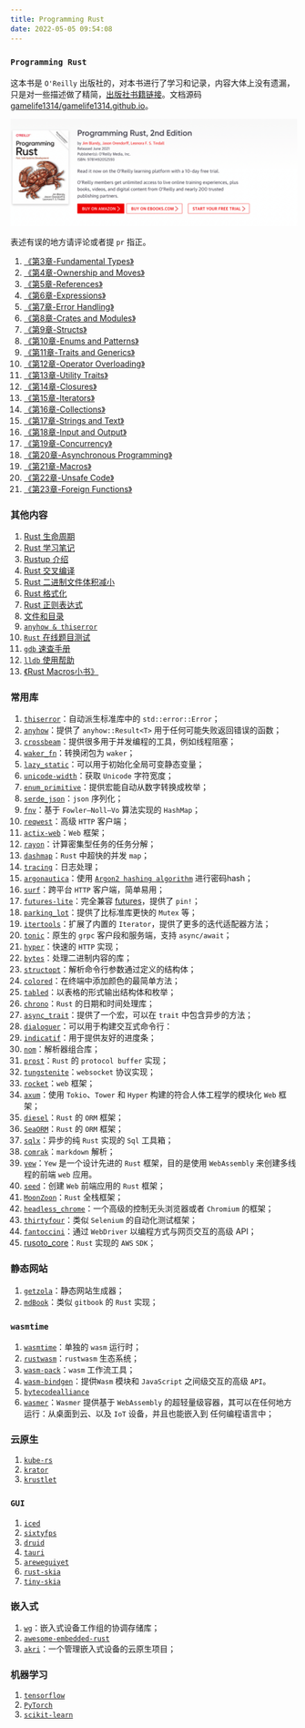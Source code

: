 ```yaml
---
title: Programming Rust
date: 2022-05-05 09:54:08
---
```


<!-- ![](assets/programing-rust.png) -->


### `Programming Rust`

这本书是 `O'Reilly` 出版社的，对本书进行了学习和记录，内容大体上没有遗漏，只是对一些描述做了精简，[出版社书籍链接](https://www.oreilly.com/library/view/programming-rust-2nd/9781492052586/)。文档源码 [gamelife1314/gamelife1314.github.io](https://github.com/gamelife1314/gamelife1314.github.io)。

![](assets/programing-rust-cover.png)

表述有误的地方请评论或者提 `pr` 指正。

1. [《第3章-Fundamental Types》](/2022/04/10/【Rust】基础类型/)
2. [《第4章-Ownership and Moves》](/2022/04/12/【Rust】所有权/)
3. [《第5章-References》](/2022/04/17/【Rust】引用/)
4. [《第6章-Expressions》](/2022/04/20/【Rust】表达式/)
5. [《第7章-Error Handling》](/2022/04/21/【Rust】错误处理/)
6. [《第8章-Crates and Modules》](/2022/04/22/【Rust】Crate-和-Module/)
7. [《第9章-Structs》](/2022/04/24/【Rust】结构体/)
8. [《第10章-Enums and Patterns》](/2022/04/25/【Rust】枚举和模式匹配/)
9. [《第11章-Traits and Generics》](/2022/04/26/【Rust】Trait和泛型/)
10. [《第12章-Operator Overloading》](/2022/04/28/Rust/Rust-operator-overloading/)
11. [《第13章-Utility Traits》](/2022/04/29/【Rust】常用-Trait/)
12. [《第14章-Closures》](/2022/04/30/【Rust】闭包/)
13. [《第15章-Iterators》](/2022/04/30/【Rust】迭代器/)
14. [《第16章-Collections》](/2022/05/01/【Rust】集合类型/)
15. [《第17章-Strings and Text》](/2022/05/01/【Rust】字符串和文本/)
16. [《第18章-Input and Output》](/2022/05/02/【Rust】输入输出/)
17. [《第19章-Concurrency》](/2022/05/03/【Rust】并发/)
18. [《第20章-Asynchronous Programming》](/2022/05/03/【Rust】异步编程/)
19. [《第21章-Macros》](/2022/05/04/【Rust】宏/)
20. [《第22章-Unsafe Code》](/2022/05/05/【Rust】Unsafe-代码/)
21. [《第23章-Foreign Functions》](/2022/05/06/Rust/Rust-ffi/)

### 其他内容

1. [Rust 生命周期](/2021/09/14/【Rust】生命周期/)
2. [Rust 学习笔记](/2021/09/05/【Rust】实战突破/)
3. [Rustup 介绍](/2022/04/07/【Rust】Rustup%20介绍/)
4. [Rust 交叉编译](/2022/04/08/【Rust】交叉编译/)
5. [Rust 二进制文件体积减小](https://github.com/johnthagen/min-sized-rust)
6. [Rust 格式化](/2022/05/01/【Rust】字符串和文本/#格式化)
7. [Rust 正则表达式](/2022/05/01/【Rust】字符串和文本/#正则表达式)
8. [文件和目录](/2022/05/02/【Rust】输入输出/#文件和目录)
9. [`anyhow & thiserror`](/2022/05/11/Rust/anyhow-and-thiserror/)
10. [`Rust` 在线题目测试](https://dtolnay.github.io/rust-quiz/18)
11. [`gdb` 速查手册](https://darkdust.net/files/GDB%20Cheat%20Sheet.pdf)
12. [`lldb` 使用帮助](https://lldb.llvm.org/use/map.html)
13. [《Rust Macros小书》](https://danielkeep.github.io/tlborm/book/)

### 常用库

 1. [`thiserror`](https://crates.io/crates/thiserror)：自动派生标准库中的 `std::error::Error`；
 2. [`anyhow`](https://crates.io/crates/anyhow)：提供了 `anyhow::Result<T>` 用于任何可能失败返回错误的函数；
 3. [`crossbeam`](https://crates.io/crates/crossbeam)：提供很多用于并发编程的工具，例如线程阻塞；
 4. [`waker_fn`](https://crates.io/crates/waker-fn)：转换闭包为 `waker`；
 5. [`lazy_static`](https://crates.io/crates/lazy_static)：可以用于初始化全局可变静态变量；
 6. [`unicode-width`](https://crates.io/crates/unicode-width)：获取 `Unicode` 字符宽度；
 7. [`enum_primitive`](https://crates.io/crates/enum_primitive)：提供宏能自动从数字转换成枚举；
 8. [`serde_json`](https://crates.io/crates/serde_json)：`json` 序列化；
 9. [`fnv`](https://crates.io/crates/fnv)：基于 `Fowler–Noll–Vo` 算法实现的 `HashMap`；
10. [`reqwest`](https://crates.io/crates/reqwest)：高级 `HTTP` 客户端；
11. [`actix-web`](https://crates.io/crates/actix-web)：`Web` 框架；
12. [`rayon`](https://crates.io/crates/rayon)：计算密集型任务的任务分解；
13. [`dashmap`](https://crates.io/crates/dashmap)：`Rust` 中超快的并发 `map`；
14. [`tracing`](https://crates.io/crates/tracing)：日志处理；
15. [`argonautica`](https://crates.io/crates/argonautica)：使用 [`Argon2 hashing algorithm`](https://en.wikipedia.org/wiki/Argon2) 进行密码hash；
16. [`surf`](https://crates.io/crates/surf)：跨平台 `HTTP` 客户端，简单易用；
17. [`futures-lite`](https://crates.io/crates/futures-lite)：完全兼容 [futures](https://docs.rs/futures)，提供了 `pin!`；
18. [`parking_lot`](https://crates.io/crates/parking_lot)：提供了比标准库更快的 `Mutex` 等；
19. [`itertools`](https://docs.rs/itertools/0.10.1/itertools/index.html)：扩展了内置的 `Iterator`，提供了更多的迭代适配器方法；
20. [`tonic`](https://github.com/hyperium/tonic)：原生的 `grpc` 客户段和服务端，支持 `async/await`；
21. [`hyper`](https://github.com/hyperium/hyper)：快速的 `HTTP` 实现；
22. [`bytes`](https://github.com/tokio-rs/bytes)：处理二进制内容的库；
23. [`structopt`](https://github.com/TeXitoi/structopt)：解析命令行参数通过定义的结构体；
24. [`colored`](https://crates.io/crates/colored)：在终端中添加颜色的最简单方法；
25. [`tabled`](https://github.com/zhiburt/tabled)：以表格的形式输出结构体和枚举；
26. [`chrono`](https://github.com/chronotope/chrono)：`Rust` 的日期和时间处理库；
27. [`async_trait`](https://docs.rs/async-trait/latest/async_trait/)：提供了一个宏，可以在 `trait` 中包含异步的方法；
28. [`dialoguer`](https://docs.rs/dialoguer/latest/dialoguer/)：可以用于构建交互式命令行：
29. [`indicatif`](https://docs.rs/indicatif/latest/indicatif/)：用于提供友好的进度条；
30. [`nom`](https://github.com/Geal/nom#example)：解析器组合库；
31. [`prost`](https://github.com/tokio-rs/prost)：`Rust` 的 `protocol buffer` 实现；
32. [`tungstenite`](https://docs.rs/tungstenite/latest/tungstenite/)：`websocket` 协议实现；
33. [`rocket`](https://rocket.rs/)：`web` 框架；
34. [`axum`](https://github.com/tokio-rs/axum)：使用 `Tokio`、`Tower` 和 `Hyper` 构建的符合人体工程学的模块化 `Web` 框架；
35. [`diesel`](https://diesel.rs/)：`Rust` 的 `ORM` 框架；
36. [`SeaORM`](https://www.sea-ql.org/SeaORM/)：`Rust` 的 `ORM` 框架；
37. [`sqlx`](https://github.com/launchbadge/sqlx)：异步的纯 `Rust` 实现的 `Sql` 工具箱；
38. [`comrak`](https://docs.rs/comrak/latest/comrak/)：`markdown` 解析；
39. [`yew`](https://yew.rs/zh-CN/)：`Yew` 是一个设计先进的 `Rust` 框架，目的是使用 `WebAssembly` 来创建多线程的前端 `web` 应用。
40. [`seed`](https://github.com/seed-rs/seed)：创建 `Web` 前端应用的 `Rust` 框架；
41. [`MoonZoon`](https://github.com/MoonZoon/MoonZoon)：`Rust` 全栈框架；
42. [`headless_chrome`](https://docs.rs/headless_chrome/latest/headless_chrome/)：一个高级的控制无头浏览器或者 `Chromium` 的框架；
43. [`thirtyfour`](https://docs.rs/thirtyfour/latest/thirtyfour/)：类似 `Selenium` 的自动化测试框架；
44. [`fantoccini`](https://docs.rs/fantoccini/latest/fantoccini/)：通过 `WebDriver` 以编程方式与网页交互的高级 API；
45. [rusoto_core](https://docs.rs/rusoto_core/latest/rusoto_core/)：`Rust` 实现的 `AWS` `SDK`；


### 静态网站

1. [`getzola`](https://www.getzola.org/)：静态网站生成器；
2. [`mdBook`](https://github.com/rust-lang/mdBook)：类似 `gitbook` 的 `Rust` 实现；

### `wasmtime`

1. [`wasmtime`](https://github.com/bytecodealliance/wasmtime)：单独的 `wasm` 运行时；
2. [`rustwasm`](https://github.com/rustwasm)：`rustwasm` 生态系统；
3. [`wasm-pack`](https://github.com/rustwasm/wasm-pack)：`wasm` 工作流工具；
4. [`wasm-bindgen`](https://github.com/rustwasm/wasm-bindgen)：提供`Wasm` 模块和 `JavaScript` 之间级交互的高级 `API`。
5. [`bytecodealliance`](https://bytecodealliance.org/)
6. [`wasmer`](https://github.com/wasmerio/wasmer)：`Wasmer` 提供基于 `WebAssembly` 的超轻量级容器，其可以在任何地方运行：从桌面到云、以及 `IoT` 设备，并且也能嵌入到 任何编程语言中；

### 云原生

1. [`kube-rs`](https://github.com/kube-rs/kube-rs)
2. [`krator`](https://github.com/krator-rs/krator)
3. [`krustlet`](https://github.com/krustlet/krustlet)

### `GUI`

1. [`iced`](https://github.com/iced-rs/iced)
2. [`sixtyfps`](https://github.com/sixtyfpsui/sixtyfps)
3. [`druid`](https://linebender.org/druid/)
4. [`tauri`](https://tauri.studio/)
5. [`areweguiyet`](http://www.areweguiyet.com/#ecosystem)
6. [`rust-skia`](https://github.com/rust-skia/rust-skia)
7. [`tiny-skia`](https://github.com/RazrFalcon/tiny-skia)

### 嵌入式

1. [`wg`](https://github.com/rust-embedded/wg/)：嵌入式设备工作组的协调存储库；
2. [`awesome-embedded-rust`](https://github.com/rust-embedded/awesome-embedded-rust)
3. [`akri`](https://github.com/project-akri/akri)：一个管理嵌入式设备的云原生项目；

### 机器学习

1. [`tensorflow`](https://github.com/tensorflow/rust)
2. [`PyTorch`](https://github.com/LaurentMazare/tch-rs)
3. [`scikit-learn`](https://github.com/rust-ml/linfa)